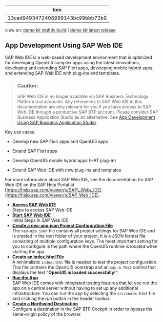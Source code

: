 <!-- loio13ced9493472408999143bc99bbb73b9 -->

| loio |
| -----|
| 13ced9493472408999143bc99bbb73b9 |

<div id="loio">

view on: [demo kit nightly build](https://openui5nightly.hana.ondemand.com/topic/13ced9493472408999143bc99bbb73b9) | [demo kit latest release](https://sdk.openui5.org/topic/13ced9493472408999143bc99bbb73b9)</div>

## App Development Using SAP Web IDE

SAP Web IDE is a web-based development environment that is optimized for developing OpenUI5 complex apps using the latest innovations, developing and extending SAP Fiori apps, developing mobile hybrid apps, and extending SAP Web IDE with plug-ins and templates.

> ### Caution:  
> SAP Web IDE is no longer available via SAP Business Technology Platform trial accounts. Any references to SAP Web IDE in this documentation are only relevant for you if you have access to SAP Web IDE through a productive SAP BTP account. Please consider SAP Business Application Studio as an alternative. See [App Development Using SAP Business Application Studio](App_Development_Using_SAP_Business_Application_Studio_6bbad66.md).

Key use cases:

-   Develop new SAP Fiori apps and OpenUI5 apps

-   Extend SAP Fiori apps

-   Develop OpenUI5 mobile hybrid apps \(HAT plug-in\)

-   Extend SAP Web IDE with new plug-ins and templates


For more information about SAP Web IDE, see the documentation for SAP Web IDE on the SAP Help Portal at [https://help.sap.com/viewer/p/SAP\_Web\_IDE](https://help.sap.com/viewer/p/SAP_Web_IDE).

-   **[Access SAP Web IDE](Access_SAP_Web_IDE_34bfb45.md "Steps to access SAP Web IDE")**  
Steps to access SAP Web IDE
-   **[Start SAP Web IDE](Start_SAP_Web_IDE_213a69c.md "Initial Steps in SAP Web IDE")**  
Initial Steps in SAP Web IDE
-   **[Create a neo-app.json Project Configuration File](Create_a_neo_app_json_Project_Configuration_File_28fa753.md "The neo-app.json file contains all project settings for SAP Web IDE
		and is created in the root folder of your project. It is a JSON format file consisting of multiple configuration keys. The most important
		setting for you to configure is the path where the OpenUI5 runtime is located when
		starting the app.")**  
The `neo-app.json` file contains all project settings for SAP Web IDE and is created in the root folder of your project. It is a JSON format file consisting of multiple configuration keys. The most important setting for you to configure is the path where the OpenUI5 runtime is located when starting the app.
-   **[Create an index.html File](Create_an_index_html_File_f7cbafc.md "A minimalistic index.html file is needed to test the project
		configuration. This file contains the OpenUI5 bootstrap and an
			sap.m.Text control that displays the text &quot;OpenUI5 is loaded
			successfully!&quot;.")**  
A minimalistic `index.html` file is needed to test the project configuration. This file contains the OpenUI5 bootstrap and an `sap.m.Text` control that displays the text "**OpenUI5 is loaded successfully!**".
-   **[Run the App](Run_the_App_745424a.md "SAP Web IDE comes with integrated
		testing features that let you run the app on a central server without having to set up any
		additional infrastructure. You can run the app by selecting the
			src/index.html file and clicking the run
		button in the header toolbar.")**  
SAP Web IDE comes with integrated testing features that let you run the app on a central server without having to set up any additional infrastructure. You can run the app by selecting the `src/index.html` file and clicking the *run* button in the header toolbar.
-   **[Create a Northwind Destination](Create_a_Northwind_Destination_3a16c7a.md "Configure a destination in the SAP BTP Cockpit in order to
		bypass the same-origin policy of the browser.")**  
Configure a destination in the SAP BTP Cockpit in order to bypass the same-origin policy of the browser.

